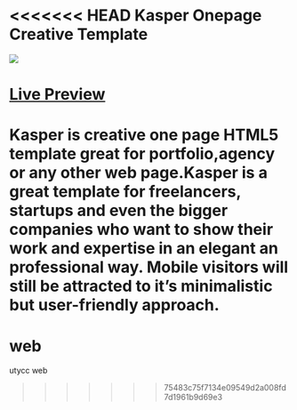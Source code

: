 <<<<<<< HEAD
Kasper Onepage Creative Template
========
<img src="https://cloud.githubusercontent.com/assets/10640964/6157071/e1bff1a2-b268-11e4-86c1-d77170a7ab7f.jpg" />

<a href="http://themefisher.com/download/kasper-onepage-creative-template/">Live Preview</a>
========

Kasper is creative one page HTML5 template great for portfolio,agency or any other web page.Kasper is a great template for freelancers, startups and even the bigger companies who want to show their work and expertise in an elegant an professional way. Mobile visitors will still be attracted to it’s minimalistic but user-friendly approach.
=======
# web
utycc web
>>>>>>> 75483c75f7134e09549d2a008fd7d1961b9d69e3
